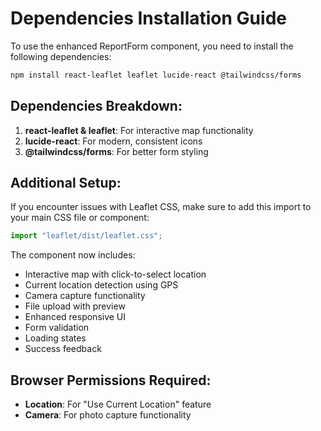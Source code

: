 # Dependencies Installation Guide

To use the enhanced ReportForm component, you need to install the following dependencies:

```bash
npm install react-leaflet leaflet lucide-react @tailwindcss/forms
```

## Dependencies Breakdown:

1. **react-leaflet & leaflet**: For interactive map functionality
2. **lucide-react**: For modern, consistent icons
3. **@tailwindcss/forms**: For better form styling

## Additional Setup:

If you encounter issues with Leaflet CSS, make sure to add this import to your main CSS file or component:

```javascript
import "leaflet/dist/leaflet.css";
```

The component now includes:
- Interactive map with click-to-select location
- Current location detection using GPS
- Camera capture functionality
- File upload with preview
- Enhanced responsive UI
- Form validation
- Loading states
- Success feedback

## Browser Permissions Required:
- **Location**: For "Use Current Location" feature
- **Camera**: For photo capture functionality